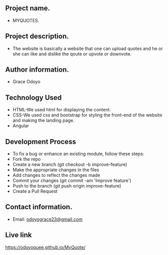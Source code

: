 ## Project name.
- MYQUOTES.
## Project description.
- The website is basically a website that one can upload quotes and he or she can like and dislike the qoute or upvote or downvote.
## Author information.
 - Grace Odoyo
## Technology Used
 - HTML-We used html for displaying the content.
 - CSS-We used css and bootstrap for styling the front-end of the website and making the landing page.
 - Angular
 ## Development Process
 - To fix a bug or enhance an existing module, follow these steps:
 - Fork the repo
 - Create a new branch (git checkout -b improve-feature)
 - Make the appropriate changes in the files
 - Add changes to reflect the changes made
 - Commit your changes (git commit -am 'Improve feature')
 - Push to the branch (git push origin improve-feature)
 - Create a Pull Request

## Contact information.
 - Email: odoyograce23@gmail.com
## Live link
https://odoyoquee.github.io/MyQuote/